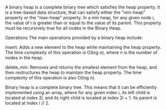 A binary heap is a complete binary tree which satisfies the heap property. It is a tree-based data structure, that can satisfy either the "min-heap" property or the "max-heap" property. In a min heap, for any given node i, the value of i is greater than or equal to the value of its parent. This property must be recursively true for all nodes in the Binary Heap.

Operations
The main operations provided by a binary heap include:

insert: Adds a new element to the heap while maintaining the heap property. The time complexity of this operation is O(log n), where n is the number of nodes in the heap.

delete_min: Removes and returns the smallest element from the heap, and then restructures the heap to maintain the heap property. The time complexity of this operation is also O(log n).

Binary heap is a complete binary tree. This means that it can be efficiently implemented using an array, where for any given index i, its left child is located at index 2i, and its right child is located at index 2i + 1. Its parent is located at index i // 2.